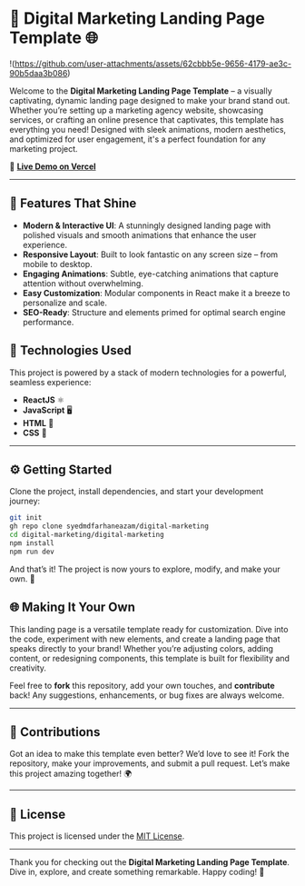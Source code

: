 # 🚀 Digital Marketing Landing Page Template 🌐

!(https://github.com/user-attachments/assets/62cbbb5e-9656-4179-ae3c-90b5daa3b086)

Welcome to the **Digital Marketing Landing Page Template** – a visually captivating, dynamic landing page designed to make your brand stand out. Whether you’re setting up a marketing agency website, showcasing services, or crafting an online presence that captivates, this template has everything you need! Designed with sleek animations, modern aesthetics, and optimized for user engagement, it's a perfect foundation for any marketing project.

🌟 **[Live Demo on Vercel](https://nazamdigitalmarketing.vercel.app/)**

---

## 🎨 Features That Shine

- **Modern & Interactive UI**: A stunningly designed landing page with polished visuals and smooth animations that enhance the user experience.
- **Responsive Layout**: Built to look fantastic on any screen size – from mobile to desktop.
- **Engaging Animations**: Subtle, eye-catching animations that capture attention without overwhelming.
- **Easy Customization**: Modular components in React make it a breeze to personalize and scale.
- **SEO-Ready**: Structure and elements primed for optimal search engine performance.

## 🔧 Technologies Used

This project is powered by a stack of modern technologies for a powerful, seamless experience:

- **ReactJS** ⚛️
- **JavaScript** 🖥️
- **HTML** 🧱
- **CSS** 🎨

---

## ⚙️ Getting Started

Clone the project, install dependencies, and start your development journey:

```bash
git init
gh repo clone syedmdfarhaneazam/digital-marketing
cd digital-marketing/digital-marketing
npm install
npm run dev
```
And that’s it! The project is now yours to explore, modify, and make your own. 💪

## 🌐 Making It Your Own

This landing page is a versatile template ready for customization. Dive into the code, experiment with new elements, and create a landing page that speaks directly to your brand! Whether you’re adjusting colors, adding content, or redesigning components, this template is built for flexibility and creativity.

Feel free to **fork** this repository, add your own touches, and **contribute** back! Any suggestions, enhancements, or bug fixes are always welcome.

---

## 🤝 Contributions

Got an idea to make this template even better? We’d love to see it! Fork the repository, make your improvements, and submit a pull request. Let’s make this project amazing together! 🌍

---

## 📜 License

This project is licensed under the [MIT License](LICENSE).

---

Thank you for checking out the **Digital Marketing Landing Page Template**. Dive in, explore, and create something remarkable. Happy coding! 🎉
